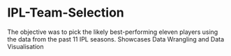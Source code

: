 # IPL-Team-Selection
The objective was to pick the likely best-performing eleven players using the data from the past 11 IPL seasons. Showcases Data Wrangling and Data Visualisation
